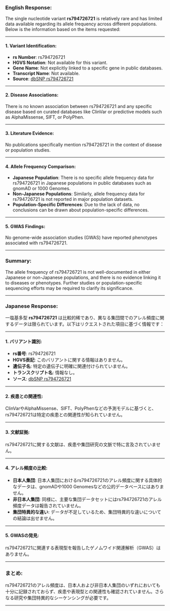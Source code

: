 ### English Response:
The single nucleotide variant **rs794726721** is relatively rare and has limited data available regarding its allele frequency across different populations. Below is the information based on the items requested:

---

#### 1. **Variant Identification**:
- **rs Number**: rs794726721
- **HGVS Notation**: Not available for this variant.
- **Gene Name**: Not explicitly linked to a specific gene in public databases.
- **Transcript Name**: Not available.
- **Source**: [dbSNP rs794726721](https://www.ncbi.nlm.nih.gov/snp/rs794726721)

---

#### 2. **Disease Associations**:
There is no known association between rs794726721 and any specific disease based on curated databases like ClinVar or predictive models such as AlphaMissense, SIFT, or PolyPhen.

---

#### 3. **Literature Evidence**:
No publications specifically mention rs794726721 in the context of disease or population studies.

---

#### 4. **Allele Frequency Comparison**:
- **Japanese Population**: There is no specific allele frequency data for rs794726721 in Japanese populations in public databases such as gnomAD or 1000 Genomes.
- **Non-Japanese Populations**: Similarly, allele frequency data for rs794726721 is not reported in major population datasets.
- **Population-Specific Differences**: Due to the lack of data, no conclusions can be drawn about population-specific differences.

---

#### 5. **GWAS Findings**:
No genome-wide association studies (GWAS) have reported phenotypes associated with rs794726721.

---

### Summary:
The allele frequency of rs794726721 is not well-documented in either Japanese or non-Japanese populations, and there is no evidence linking it to diseases or phenotypes. Further studies or population-specific sequencing efforts may be required to clarify its significance.

---

### Japanese Response:
一塩基多型 **rs794726721** は比較的稀であり、異なる集団間でのアレル頻度に関するデータは限られています。以下はリクエストされた項目に基づく情報です：

---

#### 1. **バリアント識別**:
- **rs番号**: rs794726721
- **HGVS表記**: このバリアントに関する情報はありません。
- **遺伝子名**: 特定の遺伝子に明確に関連付けられていません。
- **トランスクリプト名**: 情報なし。
- **ソース**: [dbSNP rs794726721](https://www.ncbi.nlm.nih.gov/snp/rs794726721)

---

#### 2. **疾患との関連性**:
ClinVarやAlphaMissense、SIFT、PolyPhenなどの予測モデルに基づくと、rs794726721は特定の疾患との関連性が知られていません。

---

#### 3. **文献証拠**:
rs794726721に関する文献は、疾患や集団研究の文脈で特に言及されていません。

---

#### 4. **アレル頻度の比較**:
- **日本人集団**: 日本人集団におけるrs794726721のアレル頻度に関する具体的なデータは、gnomADや1000 Genomesなどの公的データベースにはありません。
- **非日本人集団**: 同様に、主要な集団データセットにはrs794726721のアレル頻度データは報告されていません。
- **集団特異的な違い**: データが不足しているため、集団特異的な違いについての結論は出せません。

---

#### 5. **GWASの発見**:
rs794726721に関連する表現型を報告したゲノムワイド関連解析（GWAS）はありません。

---

### まとめ:
rs794726721のアレル頻度は、日本人および非日本人集団のいずれにおいても十分に記録されておらず、疾患や表現型との関連性も確認されていません。さらなる研究や集団特異的なシーケンシングが必要です。

---